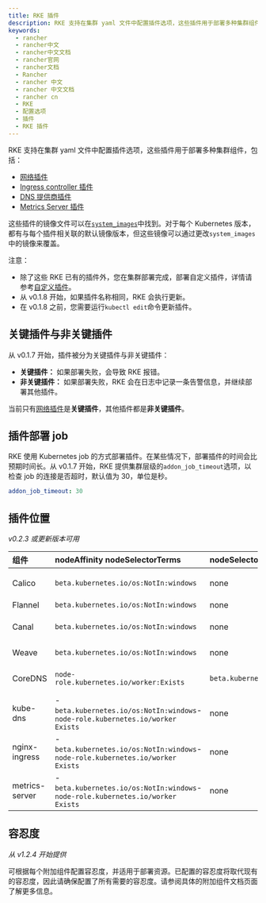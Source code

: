 ```yaml
---
title: RKE 插件
description: RKE 支持在集群 yaml 文件中配置插件选项，这些插件用于部署多种集群组件，包括：网络插件、Ingress controller 插件、DNS 提供商插件和Metrics Server 插件。
keywords:
  - rancher
  - rancher中文
  - rancher中文文档
  - rancher官网
  - rancher文档
  - Rancher
  - rancher 中文
  - rancher 中文文档
  - rancher cn
  - RKE
  - 配置选项
  - 插件
  - RKE 插件
---
```


RKE 支持在集群 yaml 文件中配置插件选项，这些插件用于部署多种集群组件，包括：

- [网络插件](/docs/rke/config-options/add-ons/network-plugins/_index)
- [Ingress controller 插件](/docs/rke/config-options/add-ons/ingress-controllers/_index)
- [DNS 提供商插件](/docs/rke/config-options/add-ons/dns/_index)
- [Metrics Server 插件](/docs/rke/config-options/add-ons/metrics-server/_index)

这些插件的镜像文件可以在[`system_images`](/docs/rke/config-options/system-images/_index)中找到。对于每个 Kubernetes 版本，都有与每个插件相关联的默认镜像版本，但这些镜像可以通过更改`system_images`中的镜像来覆盖。

注意：

- 除了这些 RKE 已有的插件外，您在集群部署完成，部署自定义插件，详情请参考[自定义插件](/docs/rke/config-options/add-ons/user-defined-add-ons/_index)。
- 从 v0.1.8 开始，如果插件名称相同，RKE 会执行更新。
- 在 v0.1.8 之前，您需要运行`kubectl edit`命令更新插件。

## 关键插件与非关键插件

从 v0.1.7 开始，插件被分为关键插件与非关键插件：

- **关键插件：** 如果部署失败，会导致 RKE 报错。
- **非关键插件：** 如果部署失败，RKE 会在日志中记录一条告警信息，并继续部署其他插件。

当前只有[网络插件](/docs/rke/config-options/add-ons/network-plugins/_index)是**关键插件**，其他插件都是**非关键插件**。

## 插件部署 job

RKE 使用 Kubernetes job 的方式部署插件。在某些情况下，部署插件的时间会比预期时间长。从 v0.1.7 开始，RKE 提供集群层级的`addon_job_timeout`选项，以检查 job 的连接是否超时，默认值为 30，单位是秒。

```yaml
addon_job_timeout: 30
```

## 插件位置

_v0.2.3 或更新版本可用_

| 组件           | nodeAffinity nodeSelectorTerms                                                     | nodeSelector                  | Tolerations                                                            |
| :------------- | :--------------------------------------------------------------------------------- | :---------------------------- | :--------------------------------------------------------------------- |
| Calico         | `beta.kubernetes.io/os:NotIn:windows`                                              | none                          | - `NoSchedule:Exists`- `NoExecute:Exists`- `CriticalAddonsOnly:Exists` |
| Flannel        | `beta.kubernetes.io/os:NotIn:windows`                                              | none                          | - `operator:Exists`                                                    |
| Canal          | `beta.kubernetes.io/os:NotIn:windows`                                              | none                          | - `NoSchedule:Exists`- `NoExecute:Exists`- `CriticalAddonsOnly:Exists` |
| Weave          | `beta.kubernetes.io/os:NotIn:windows`                                              | none                          | - `NoSchedule:Exists`- `NoExecute:Exists`                              |
| CoreDNS        | `node-role.kubernetes.io/worker:Exists`                                            | `beta.kubernetes.io/os:linux` | - `NoSchedule:Exists`- `NoExecute:Exists`- `CriticalAddonsOnly:Exists` |
| kube-dns       | - `beta.kubernetes.io/os:NotIn:windows`- `node-role.kubernetes.io/worker` `Exists` | none                          | - `NoSchedule:Exists`- `NoExecute:Exists`- `CriticalAddonsOnly:Exists` |
| nginx-ingress  | - `beta.kubernetes.io/os:NotIn:windows`- `node-role.kubernetes.io/worker` `Exists` | none                          | - `NoSchedule:Exists`- `NoExecute:Exists`                              |
| metrics-server | - `beta.kubernetes.io/os:NotIn:windows`- `node-role.kubernetes.io/worker` `Exists` | none                          | - `NoSchedule:Exists`- `NoExecute:Exists`                              |

## 容忍度

_从 v1.2.4 开始提供_

可根据每个附加组件配置容忍度，并适用于部署资源。已配置的容忍度将取代现有的容忍度，因此请确保配置了所有需要的容忍度。请参阅具体的附加组件文档页面了解更多信息。
